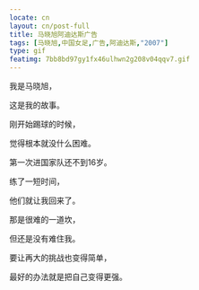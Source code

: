 ```yaml
---
locate: cn
layout: cn/post-full
title: 马晓旭阿迪达斯广告
tags: [马晓旭,中国女足,广告,阿迪达斯,"2007"]
type: gif
featimg: 7bb8bd97gy1fx46ulhwn2g208v04qqv7.gif
---
```


我是马晓旭，

这是我的故事。

刚开始踢球的时候，

觉得根本就没什么困难。

第一次进国家队还不到16岁。

练了一短时间，

他们就让我回来了。

那是很难的一道坎，

但还是没有难住我。

要让再大的挑战也变得简单，

最好的办法就是把自己变得更强。